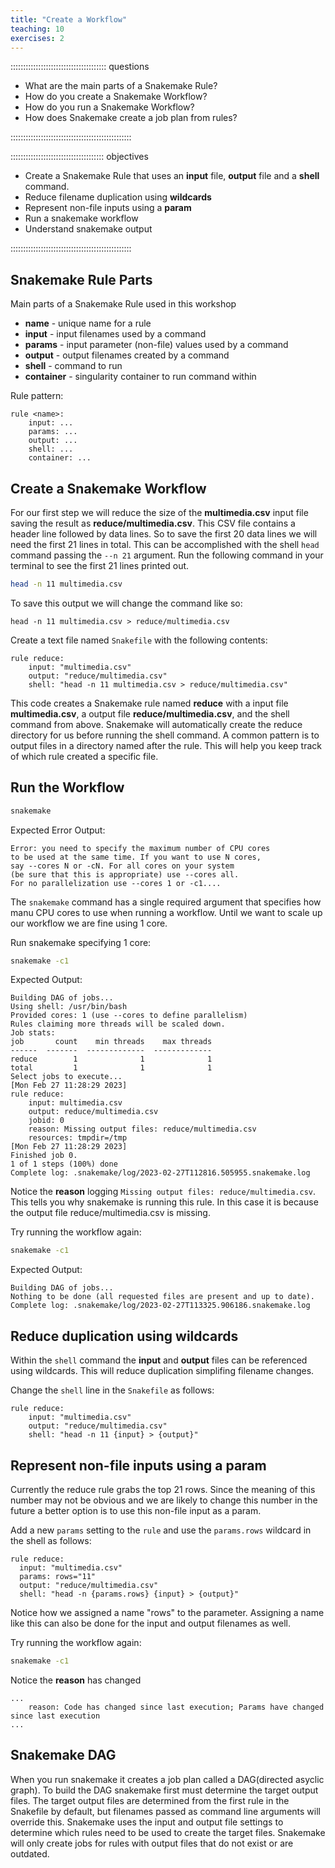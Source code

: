 ```yaml
---
title: "Create a Workflow"
teaching: 10
exercises: 2
---
```


:::::::::::::::::::::::::::::::::::::: questions 

- What are the main parts of a Snakemake Rule?
- How do you create a Snakemake Workflow?
- How do you run a Snakemake Workflow?
- How does Snakemake create a job plan from rules?

::::::::::::::::::::::::::::::::::::::::::::::::

::::::::::::::::::::::::::::::::::::: objectives

- Create a Snakemake Rule that uses an __input__ file, __output__ file and a __shell__ command.
- Reduce filename duplication using __wildcards__
- Represent non-file inputs using a __param__
- Run a snakemake workflow
- Understand snakemake output

::::::::::::::::::::::::::::::::::::::::::::::::

## Snakemake Rule Parts

Main parts of a Snakemake Rule used in this workshop

- __name__ - unique name for a rule
- __input__ - input filenames used by a command
- __params__ - input parameter (non-file) values used by a command
- __output__ - output filenames created by a command
- __shell__ - command to run
- __container__ - singularity container to run command within

Rule pattern:

```
rule <name>:
    input: ...
    params: ...
    output: ...
    shell: ...
    container: ...
```

## Create a Snakemake Workflow
For our first step we will reduce the size of the __multimedia.csv__ input file
saving the result as __reduce/multimedia.csv__. This CSV file contains a header line followed by
data lines. So to save the first 20 data lines we will need the first 21 lines in total.
This can be accomplished with the shell `head` command passing the `--n 21` argument.
Run the following command in your terminal to see the first 21 lines printed out.
```bash
head -n 11 multimedia.csv
```
To save this output we will change the command like so:

`head -n 11 multimedia.csv > reduce/multimedia.csv`

Create a text file named `Snakefile` with the following contents:
```
rule reduce:
    input: "multimedia.csv"
    output: "reduce/multimedia.csv"
    shell: "head -n 11 multimedia.csv > reduce/multimedia.csv"
```
This code creates a Snakemake rule named __reduce__ with a input file __multimedia.csv__, a output file __reduce/multimedia.csv__, and the shell command from above.
Snakemake will automatically create the reduce directory for us before running the shell command.
A common pattern is to output files in a directory named after the rule.
This will help you keep track of which rule created a specific file.

## Run the Workflow

```bash
snakemake
```

Expected Error Output:
```output
Error: you need to specify the maximum number of CPU cores 
to be used at the same time. If you want to use N cores, 
say --cores N or -cN. For all cores on your system 
(be sure that this is appropriate) use --cores all. 
For no parallelization use --cores 1 or -c1....
```

The `snakemake` command has a single required argument that specifies how manu CPU cores to use when running a workflow.
Until we want to scale up our workflow we are fine using 1 core.

Run snakemake specifying 1 core:
```bash
snakemake -c1
```

Expected Output:
```output
Building DAG of jobs...
Using shell: /usr/bin/bash
Provided cores: 1 (use --cores to define parallelism)
Rules claiming more threads will be scaled down.
Job stats:
job       count    min threads    max threads
------  -------  -------------  -------------
reduce        1              1              1
total         1              1              1
Select jobs to execute...
[Mon Feb 27 11:28:29 2023]
rule reduce:
    input: multimedia.csv
    output: reduce/multimedia.csv
    jobid: 0
    reason: Missing output files: reduce/multimedia.csv
    resources: tmpdir=/tmp
[Mon Feb 27 11:28:29 2023]
Finished job 0.
1 of 1 steps (100%) done
Complete log: .snakemake/log/2023-02-27T112816.505955.snakemake.log
```

Notice the __reason__ logging `Missing output files: reduce/multimedia.csv`.
This tells you why snakemake is running this rule.
In this case it is because the output file reduce/multimedia.csv is missing.

Try running the workflow again:
```bash
snakemake -c1
```

Expected Output:
```
Building DAG of jobs...
Nothing to be done (all requested files are present and up to date).
Complete log: .snakemake/log/2023-02-27T113325.906186.snakemake.log
```

## Reduce duplication using wildcards

Within the `shell` command the __input__ and __output__ files can be referenced using wildcards.
This will reduce duplication simplifing filename changes.

Change the `shell` line in the `Snakefile` as follows:
```
rule reduce:
    input: "multimedia.csv"
    output: "reduce/multimedia.csv"
    shell: "head -n 11 {input} > {output}"
```

## Represent non-file inputs using a param
Currently the reduce rule grabs the top 21 rows. Since the meaning of this number may not be obvious and we are likely to change this number in the future a better option is to use this non-file input as a param. 

Add a new `params` setting to the `rule` and use the `params.rows` wildcard in the shell as follows:
```
rule reduce:
  input: "multimedia.csv"
  params: rows="11"  
  output: "reduce/multimedia.csv"
  shell: "head -n {params.rows} {input} > {output}"
```
Notice how we assigned a name "rows" to the parameter. Assigning a name like this can also be done for the input and output filenames as well.

Try running the workflow again:
```bash
snakemake -c1
```

Notice the __reason__ has changed 
```output
...
    reason: Code has changed since last execution; Params have changed since last execution
...
```

## Snakemake DAG
When you run snakemake it creates a job plan called a DAG(directed asyclic graph).
To build the DAG snakemake first must determine the target output files.
The target output files are determined from the first rule in the Snakefile by default, but filenames passed as command line arguments will override this.
Snakemake uses the input and output file settings to determine which rules need to be used to create the target files.
Snakemake will only create jobs for rules with output files that do not exist or are outdated.
